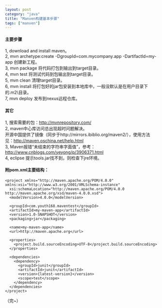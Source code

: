 ```yaml
---
layout: post
category: "java"
title: "Manven构建基本步骤"
tags: ["manven"]
---
```

#### 主要步骤
1, download and install maven。  
2, mvn archetype:create -DgroupId=com.mycompany.app -DartifactId=my-app 创建新工程。  
3, mvn package 将代码打包到输出到target目录。  
4, mvn test 将测试代码到包输出到target目录。  
5, mvn clean 清理target目录。  
6, mvn install 将打包好的jar包安装到本地库中，一般没默认是在用户目录下的.m2\目录。  
7, mvn deploy 发布到nexus远程仓库。  

#### 其它
1, 搜索需要的包：http://mvnrepository.com/  
2, maven中心库访问总出现超时问题解决。  
开源中国提供了镜像（同步于http://mirrors.ibiblio.org/maven2/），使用方法见：http://maven.oschina.net/help.html  
3, Maven报错“未结束的字符串字面值”，参考：http://www.cnblogs.com/yeyong/p/3906371.html  
4, eclipse 提示tools.jar找不到，则检查下jre环境。  

#### 附pom.xml主要结构：

	<project xmlns="http://maven.apache.org/POM/4.0.0" xmlns:xsi="http://www.w3.org/2001/XMLSchema-instance"
	  xsi:schemaLocation="http://maven.apache.org/POM/4.0.0 http://maven.apache.org/xsd/maven-4.0.0.xsd">
	  <modelVersion>4.0.0</modelVersion>

	  <groupId>com.youth168.maventest</groupId>
	  <artifactId>my-maven-app</artifactId>
	  <version>1.0-SNAPSHOT</version>
	  <packaging>jar</packaging>

	  <name>my-maven-app</name>
	  <url>http://maven.apache.org</url>

	  <properties>
		<project.build.sourceEncoding>UTF-8</project.build.sourceEncoding>
	  </properties>

	  <dependencies>
		<dependency>
		  <groupId>junit</groupId>
		  <artifactId>junit</artifactId>
		  <version>{latest-version}</version>
		  <scope>test</scope>
		</dependency>
	  </dependencies>
	</project>
	

（完~）
